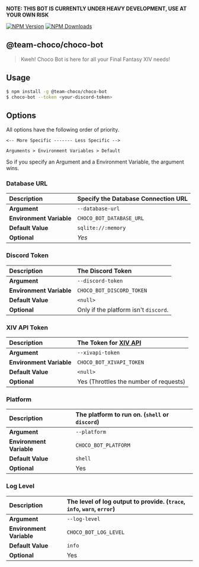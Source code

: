 **NOTE: THIS BOT IS CURRENTLY UNDER HEAVY DEVELOPMENT, USE AT YOUR OWN RISK**

[![NPM Version][npm-version-image]][npm-url]
[![NPM Downloads][npm-downloads-image]][npm-url]

## @team-choco/choco-bot

> Kweh! Choco Bot is here for all your Final Fantasy XIV needs!

## Usage

<!-- 
```sh
# If you haven't already installed Choco Bot, if you 
# have then Choco Bot should update automatically!
$ npm install -g @team-choco/choco-bot-auto
$ choco-bot-auto --token <your-discord-token>
``` 
-->

```sh
$ npm install -g @team-choco/choco-bot
$ choco-bot --token <your-discord-token>
```

## Options

All options have the following order of priority.

```
<-- More Specific ------- Less Specific -->

Arguments > Environment Variables > Default
```

So if you specify an Argument and a Environment Variable, the argument wins.

### Database URL

| **Description** | Specify the Database Connection URL |
|:-- |:-- |
| **Argument** | `--database-url` |
| **Environment Variable** | `CHOCO_BOT_DATABASE_URL` |
| **Default Value** | `sqlite://:memory` |
| **Optional** | _Yes_ |

### Discord Token

| **Description** | The Discord Token |
|:-- |:-- |
| **Argument** | `--discord-token` |
| **Environment Variable** | `CHOCO_BOT_DISCORD_TOKEN` |
| **Default Value** | `<null>` |
| **Optional** | Only if the platform isn't `discord`. |

### XIV API Token

| **Description** | The Token for [XIV API](https://xivapi.com) |
|:-- |:-- |
| **Argument** | `--xivapi-token` |
| **Environment Variable** | `CHOCO_BOT_XIVAPI_TOKEN` |
| **Default Value** | `<null>` |
| **Optional** | Yes (Throttles the number of requests) |

### Platform

| **Description** | The platform to run on. (`shell` or `discord`) |
|:-- |:-- |
| **Argument** | `--platform` |
| **Environment Variable** | `CHOCO_BOT_PLATFORM` |
| **Default Value** | `shell` |
| **Optional** | Yes |

### Log Level

| **Description** | The level of log output to provide. (`trace`, `info`, `warn`, `error`) |
|:-- |:-- |
| **Argument** | `--log-level` |
| **Environment Variable** | `CHOCO_BOT_LOG_LEVEL` |
| **Default Value** | `info` |
| **Optional** | Yes |

<!--
### Adding Choco Bot to your server!

Choco Bot would like to join the party! Click [here](#todo) to accept!

### Running a dedicated version!

```sh
# If you haven't already installed Choco Bot, if you 
# have then Choco Bot should update automatically!
$ npm install -g @team-choco/choco-bot
$ choco-bot --token <your-discord-token>
```
-->

[npm-version-image]: https://img.shields.io/npm/v/@team-choco/choco-bot.svg?style=flat
[npm-downloads-image]: https://img.shields.io/npm/dm/@team-choco/choco-bot.svg?style=flat
[npm-url]: https://npmjs.org/package/@team-choco/choco-bot
